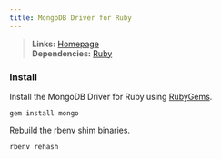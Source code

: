 ```yaml
---
title: MongoDB Driver for Ruby
---
```



> **Links:** [Homepage](http://rubygems.org/gems/mongo)  
> **Dependencies:** [Ruby](/ruby)


### Install

Install the MongoDB Driver for Ruby using [RubyGems](http://rubygems.org/).

	gem install mongo

Rebuild the rbenv shim binaries.

	rbenv rehash
